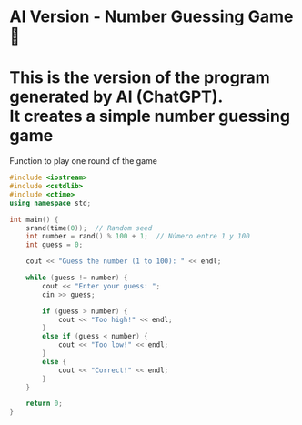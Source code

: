 # AI Version - Number Guessing Game 🎲

This is the version of the program generated by AI (ChatGPT).  
It creates a simple **number guessing game** 
================================================
Function to play one round of the game
```cpp
#include <iostream>
#include <cstdlib>
#include <ctime>
using namespace std;

int main() {
    srand(time(0));  // Random seed
    int number = rand() % 100 + 1;  // Número entre 1 y 100
    int guess = 0;

    cout << "Guess the number (1 to 100): " << endl;

    while (guess != number) {
        cout << "Enter your guess: ";
        cin >> guess;

        if (guess > number) {
            cout << "Too high!" << endl;
        }
        else if (guess < number) {
            cout << "Too low!" << endl;
        }
        else {
            cout << "Correct!" << endl;
        }
    }

    return 0;
}
